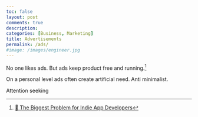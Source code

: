 ```yaml
---
toc: false
layout: post
comments: true
description:
categories: [Business, Marketing]
title: Advertisements
permalink: /ads/
#image: /images/engineer.jpg
---
```


No one likes ads. But ads keep product free and running.[^1]

On a personal level ads often create artificial need. Anti minimalist.

Attention seeking 

[^1]: [📱 The Biggest Problem for Indie App Developers](https://www.youtube.com/watch?v=2Hpw5ZIhnMY)